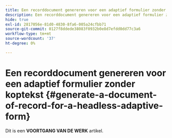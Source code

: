 ```yaml
---
title: Een recorddocument genereren voor een adaptief formulier zonder koptekst
description: Een recorddocument genereren voor een adaptief formulier zonder koptekst
hide: true
exl-id: 2817056e-81d0-4830-8fa6-005a24cfbb71
source-git-commit: 0127f8ddede38083f0932b0e8d7efdd0dd77c3a6
workflow-type: tm+mt
source-wordcount: '37'
ht-degree: 0%

---
```


# Een recorddocument genereren voor een adaptief formulier zonder koptekst {#generate-a-document-of-record-for-a-headless-adaptive-form}

<span class="preview"> Dit is een **VOORTGANG VAN DE WERK** artikel.</span>
